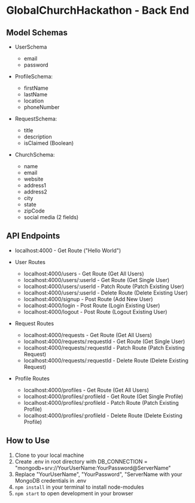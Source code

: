 # GlobalChurchHackathon - Back End

## Model Schemas
* UserSchema
  + email
  + password

* ProfileSchema:
  + firstName
  + lastName
  + location
  + phoneNumber

* RequestSchema:
  + title
  + description
  + isClaimed (Boolean)

* ChurchSchema:
  + name
  + email
  + website
  + address1
  + address2
  + city
  + state
  + zipCode
  + social media (2 fields)

## API Endpoints 
* localhost:4000 - Get Route ("Hello World")

* User Routes
  + localhost:4000/users - Get Route (Get All Users)
  + localhost:4000/users/:userId - Get Route (Get Single User)
  + localhost:4000/users/:userId - Patch Route (Patch Existing User)
  + localhost:4000/users/:userId - Delete Route (Delete Existing User)
  + localhost:4000/signup - Post Route (Add New User)
  + localhost:4000/login - Post Route (Login Existing User)
  + localhost:4000/logout - Post Route (Logout Existing User)

* Request Routes
  + localhost:4000/requests - Get Route (Get All Users)
  + localhost:4000/requests/:requestId - Get Route (Get Single User)
  + localhost:4000/requests/:requestId - Patch Route (Patch Existing Request)
  + localhost:4000/requests/:requestId - Delete Route (Delete Existing Request)

* Profile Routes
  + localhost:4000/profiles - Get Route (Get All Users)
  + localhost:4000/profiles/:profileId - Get Route (Get Single Profile)
  + localhost:4000/profiles/:profileId - Patch Route (Patch Existing Profile)
  + localhost:4000/profiles/:profileId - Delete Route (Delete Existing Profile)

## How to Use
1. Clone to your local machine
2. Create .env in root directory with DB_CONNECTION = "mongodb+srv://YourUserName:YourPassword@ServerName"
3. Replace "YourUserName", "YourPassword", "ServerName with your MongoDB credentials in .env 
4. `npm install` in your terminal to install node-modules
5. `npm start` to open development in your browser
